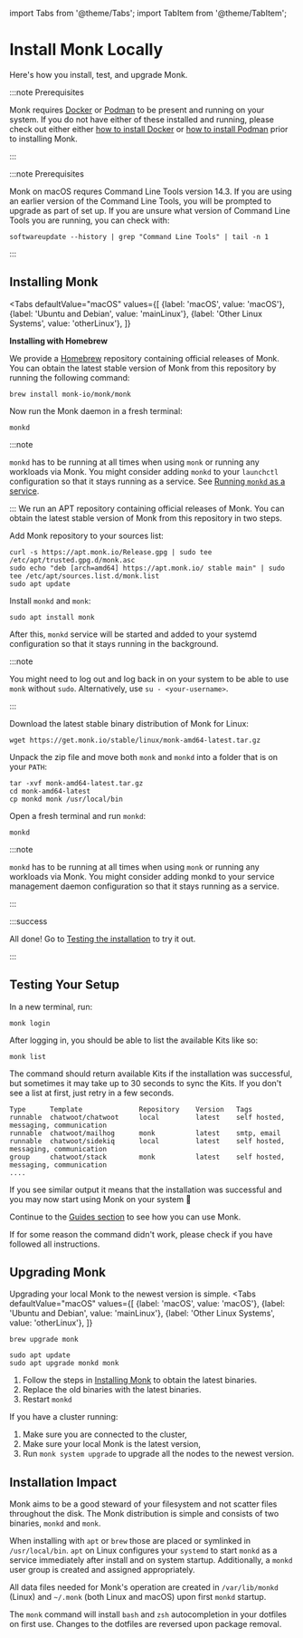 import Tabs from '@theme/Tabs';
import TabItem from '@theme/TabItem';

# Install Monk Locally

Here's how you install, test, and upgrade Monk.

:::note Prerequisites

Monk requires [Docker](https://www.docker.com/) or [Podman](https://podman.io/) to be present and running on your system. 
If you do not have either of these installed and running, please check out either either [how to install Docker](https://docs.docker.com/docker-for-mac/install/) or [how to install Podman](https://podman.io/getting-started/installation) prior to installing Monk.

:::

:::note Prerequisites

Monk on macOS requres Command Line Tools version 14.3. If you are using an earlier version of the Command Line Tools, you will be prompted
to upgrade as part of set up. If you are unsure what version of Command Line Tools you are running, you can check with:

```
softwareupdate --history | grep "Command Line Tools" | tail -n 1
```

:::

## Installing Monk

<Tabs
  defaultValue="macOS"
  values={[
    {label: 'macOS', value: 'macOS'},
    {label: 'Ubuntu and Debian', value: 'mainLinux'},
    {label: 'Other Linux Systems', value: 'otherLinux'},
  ]}
>
<TabItem value="macOS">

**Installing with Homebrew**

We provide a [Homebrew](https://brew.sh/) repository containing official releases of Monk. You can obtain the latest stable version of Monk from this repository by running the following command:

    brew install monk-io/monk/monk

Now run the Monk daemon in a fresh terminal:

    monkd

:::note

`monkd` has to be running at all times when using `monk` or running any workloads via Monk. You might consider adding `monkd` to your `launchctl` configuration so that it stays running as a service. See [Running `monkd` as a service](./cli/monkd.md).

:::
</TabItem>
<TabItem value="mainLinux">
We run an APT repository containing official releases of Monk. You can obtain the latest stable version of Monk from this repository in two steps.

Add Monk repository to your sources list:

    curl -s https://apt.monk.io/Release.gpg | sudo tee /etc/apt/trusted.gpg.d/monk.asc
    sudo echo "deb [arch=amd64] https://apt.monk.io/ stable main" | sudo tee /etc/apt/sources.list.d/monk.list
    sudo apt update

Install `monkd` and `monk`:

    sudo apt install monk

After this, `monkd` service will be started and added to your systemd configuration so that it stays running in the background.

:::note

You might need to log out and log back in on your system to be able to use `monk` without `sudo`. Alternatively, use `su - <your-username>`.

:::
</TabItem>
<TabItem value="otherLinux">

Download the latest stable binary distribution of Monk for Linux:

    wget https://get.monk.io/stable/linux/monk-amd64-latest.tar.gz

Unpack the zip file and move both `monk` and `monkd` into a folder that is on your `PATH`:

    tar -xvf monk-amd64-latest.tar.gz
    cd monk-amd64-latest
    cp monkd monk /usr/local/bin

Open a fresh terminal and run `monkd`:

    monkd

:::note

`monkd` has to be running at all times when using `monk` or running any workloads via Monk. You might consider adding monkd to your service management daemon configuration so that it stays running as a service.

:::
</TabItem>
</Tabs>

:::success

All done! Go to [Testing the installation](#testing-your-setup) to try it out.

:::

## Testing Your Setup

In a new terminal, run:

    monk login

After logging in, you should be able to list the available Kits like so:

    monk list

The command should return available Kits if the installation was successful, but sometimes it may take up to 30 seconds to sync the Kits. If you don't see a list at first, just retry in a few seconds.

    Type      Template              Repository    Version   Tags
    runnable  chatwoot/chatwoot     local         latest    self hosted, messaging, communication
    runnable  chatwoot/mailhog      monk          latest    smtp, email
    runnable  chatwoot/sidekiq      local         latest    self hosted, messaging, communication
    group     chatwoot/stack        monk          latest    self hosted, messaging, communication
    ....

If you see similar output it means that the installation was successful and you may now start using Monk on your system 🎉

Continue to the [Guides section](/) to see how you can use Monk.

If for some reason the command didn't work, please check if you have followed all instructions.

## Upgrading Monk

Upgrading your local Monk to the newest version is simple.
<Tabs
  defaultValue="macOS"
  values={[
    {label: 'macOS', value: 'macOS'},
    {label: 'Ubuntu and Debian', value: 'mainLinux'},
    {label: 'Other Linux Systems', value: 'otherLinux'},
  ]}
>

<TabItem value="macOS">

    brew upgrade monk

</TabItem>

<TabItem value="mainLinux">

    sudo apt update
    sudo apt upgrade monkd monk

</TabItem>

<TabItem value="otherLinux">

1. Follow the steps in [Installing Monk](get-monk.md) to obtain the latest binaries.
2. Replace the old binaries with the latest binaries.
3. Restart `monkd`

</TabItem>

</Tabs>

If you have a cluster running:

1. Make sure you are connected to the cluster,
2. Make sure your local Monk is the latest version,
3. Run `monk system upgrade` to upgrade all the nodes to the newest version.

## Installation Impact

Monk aims to be a good steward of your filesystem and not scatter files throughout the disk. The Monk distribution is simple and consists of two binaries, `monkd` and `monk`. 

When installing with `apt` or `brew` those are placed or symlinked in `/usr/local/bin`. `apt` on Linux configures your `systemd` to start `monkd` as a service immediately after install and on system startup. Additionally, a `monkd` user group is created and assigned appropriately.

All data files needed for Monk's operation are created in `/var/lib/monkd` (Linux) and `~/.monk` (both Linux and macOS) upon first `monkd` startup.

The `monk` command will install `bash` and `zsh` autocompletion in your dotfiles on first use. Changes to the dotfiles are reversed upon package removal.
